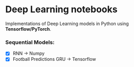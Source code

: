 # Deep Learning notebooks
Implementations of Deep Learning models in Python using __Tensorflow/PyTorch__. 

### Sequential Models:
- [x] RNN -> Numpy
- [x] Football Predictions GRU -> Tensorflow
